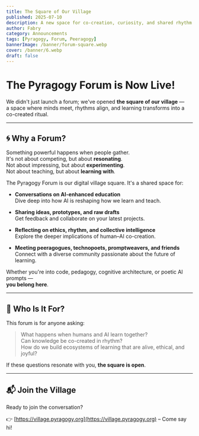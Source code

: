 ```yaml
---
title: The Square of Our Village
published: 2025-07-10
description: A new space for co-creation, curiosity, and shared rhythm — the Pyragogy Forum is now open.
author: Fabry
category: Announcements
tags: [Pyragogy, Forum, Peeragogy]
bannerImage: /banner/forum-square.webp
cover: /banner/6.webp
draft: false
---
```


# The Pyragogy Forum is Now Live!

We didn't just launch a forum; we've opened **the square of our village** —  
a space where minds meet, rhythms align, and learning transforms into a co-created ritual.

---

## 🌀 Why a Forum?

Something powerful happens when people gather.  
It's not about competing, but about **resonating**.  
Not about impressing, but about **experimenting**.  
Not about teaching, but about **learning with**.

The Pyragogy Forum is our digital village square. It's a shared space for:

- **Conversations on AI-enhanced education**  
  Dive deep into how AI is reshaping how we learn and teach.

- **Sharing ideas, prototypes, and raw drafts**  
  Get feedback and collaborate on your latest projects.

- **Reflecting on ethics, rhythm, and collective intelligence**  
  Explore the deeper implications of human–AI co-creation.

- **Meeting peeragogues, technopoets, promptweavers, and friends**  
  Connect with a diverse community passionate about the future of learning.

Whether you're into code, pedagogy, cognitive architecture, or poetic AI prompts —  
**you belong here**.

---

## 🚪 Who Is It For?

This forum is for anyone asking:

> What happens when humans and AI learn together?  
> Can knowledge be co-created in rhythm?  
> How do we build ecosystems of learning that are alive, ethical, and joyful?

If these questions resonate with you, **the square is open**.

---

## 📬 Join the Village

Ready to join the conversation?

👉 [https://village.pyragogy.org](https://village.pyragogy.org) – Come say hi!
